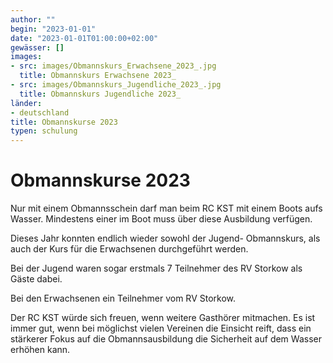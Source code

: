 ```yaml
---
author: ""
begin: "2023-01-01"
date: "2023-01-01T01:00:00+02:00"
gewässer: []
images:
- src: images/Obmannskurs_Erwachsene_2023_.jpg
  title: Obmannskurs Erwachsene 2023_
- src: images/Obmannskurs_Jugendliche_2023_.jpg
  title: Obmannskurs Jugendliche 2023_
länder:
- deutschland
title: Obmannskurse 2023
typen: schulung
---
```



# Obmannskurse 2023


Nur mit einem Obmannsschein darf man beim RC KST mit einem Boots aufs Wasser. Mindestens einer im Boot muss über diese Ausbildung verfügen.

Dieses Jahr konnten endlich wieder sowohl der Jugend- Obmannskurs, als auch der Kurs für die Erwachsenen durchgeführt werden.

Bei der Jugend waren sogar erstmals 7 Teilnehmer des RV Storkow als Gäste dabei.

Bei den Erwachsenen ein Teilnehmer vom RV Storkow.

Der RC KST würde sich freuen, wenn weitere Gasthörer mitmachen. Es ist immer gut, wenn bei möglichst vielen Vereinen die Einsicht reift, dass ein stärkerer Fokus auf die Obmannsausbildung die Sicherheit auf dem Wasser erhöhen kann.

